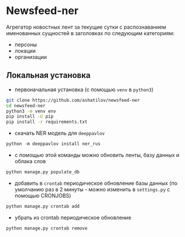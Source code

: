 # Newsfeed-ner

Aгрегатор новостных лент за текущие сутки c распознаванием именованных сущностей в заголовках по следующим категориям:

* персоны
* локации
* организации

## Локальная установка

* первоначальная установка (с помощью `venv` в `python3`)
  
```bash
git clone https://github.com/ashatilov/newsfeed-ner
cd newsfeed-ner
python3 -m venv env
pip install -U pip
pip install -r requirements.txt
```

* скачать NER модель для `deeppavlov`

```python
python -m deeppavlov install ner_rus
```

* с помощью этой команды можно обновить ленты, базу данных и облака слов

```python
python manage.py populate_db
```

* добавить в `crontab` периодическое обновление базы данных (по умолчанию раз в 2 минуты - можно изменить в `settings.py` с помощью CRONJOBS)

```python
python manage.py crontab add
```

* убрать из crontab периодическое обновление

```python
python manage.py crontab remove
```